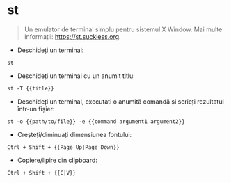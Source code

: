 # st

> Un emulator de terminal simplu pentru sistemul X Window.
> Mai multe informații: <https://st.suckless.org>.

- Deschideți un terminal:

`st`

- Deschideți un terminal cu un anumit titlu:

`st -T {{title}}`

- Deschideți un terminal, executați o anumită comandă și scrieți rezultatul într-un fișier:

`st -o {{path/to/file}} -e {{command argument1 argument2}}`

- Creșteți/diminuați dimensiunea fontului:

`Ctrl + Shift + {{Page Up|Page Down}}`

- Copiere/lipire din clipboard:

`Ctrl + Shift + {{C|V}}`
